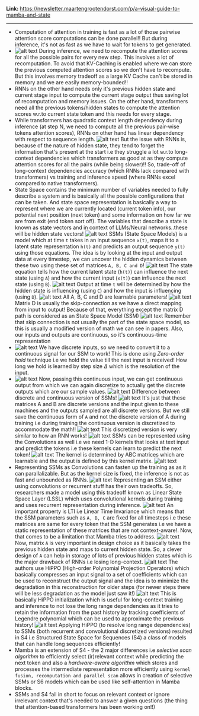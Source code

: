 <b> Link: </b> https://newsletter.maartengrootendorst.com/p/a-visual-guide-to-mamba-and-state

---

- Computation of attention in training is fast as a lot of those pairwise attention score computations can be done parallel!! But during inference, it's not as fast as we have to wait for tokens to get generated.
- ![alt text](mamba_intro_assets/image.png) During inference, we need to recompute the attention scores for all the possible pairs for every new step. This involves a lot of recomputation. To avoid that KV-Caching is enabled where we can store the previous computed attention scores so we don't have to recompute. But this involves memory tradeoff as a large KV Cache can't be stored in memory and we are easily memory-bounded!!
-  RNNs on the other hand needs only it's previous hidden state and current stage input to compute the current stage output thus saving lot of recomputation and memory issues. On the other hand, transformers need all the previous tokens/hidden states to compute the attention scores w.r.to current state token and this needs for every stage.
- While transformers has quadratic context length dependency during inference (at step N, we need to compute all the previous pair-wise tokens attention scores), RNNs on other hand has linear dependency with respect to sequence length.
![alt text](mamba_intro_assets/image2.png) But the issue with RNNs is, because of the nature of hidden state, they tend to forget the information that's present at the start i.e they struggle a lot w.r.to long-context dependencies which transformers as good at as they compute attention scores for all the pairs (while being slower)!! So, trade-off of long-context dependencies accuracy (which RNNs lack compared with transformers) vs training and inference speed (where RNNs excel compared to native transformers).
- State Space contains the minimum number of variables needed to fully describe a system and is basically all the possible configurations that can be taken. And state space representation is basically a way to represent where we are currently located (current token info), our potential next position (next token) and some information on how far we are from exit (end token sort of!). The variables that describe a state is known as state vectors and in context of LLMs/Neural networks..these will be hidden state vectors!
![alt text](mamba_intro_assets/image3.png) SSMs (State Space Models) is a model which at time `t` takes in an input sequence `x(t)`, maps it to a latent state representation `h(t)` and predicts an output sequence `y(t)` using those equations. The idea is by looking at the input and output data at every timestep, we can uncover the hidden dynamics between these two using these set of matrices `A, B, C and D`!
![alt text](mamba_intro_assets/image4.png) The state equation tells how the current latent state (`h(t)`) can influence the next state (using `A`) and how the current input (`x(t)`) can influence the next state (using `B`).
![alt text](mamba_intro_assets/image5.png) Output at time `t` will be determined by how the hidden state is influencing (using `C`) and how the input is influencing (using `D`).
![alt text](mamba_intro_assets/image6.png) All A, B, C and D are learnable parameters! 
![alt text](mamba_intro_assets/image7.png) Matrix D is usually the skip-connection as we have a direct mapping from input to output! Because of that, everything except the matrix D path is considered as an State Space Model (SSM)
![alt text](mamba_intro_assets/image8.png) Remember that skip connection is not usually the part of the state space model, so this is usually a modified version of math we can see in papers. Also, our inputs and outputs are continuous, so it's continuous-time representation
- ![alt text](mamba_intro_assets/image9.png) We have discrete inputs, so we need to convert it to a continuous signal for our SSM to work! This is done using _Zero-order hold_ technique i.e we hold the value till the next input is received! How long we hold is learned by step size $\Delta$ which is the resolution of the input.
- ![alt text](mamba_intro_assets/image10.png) Now, passing this continuous input, we can get continuous output from which we can again discretize to actually get the discrete outputs which are our sample values.
![alt text](mamba_intro_assets/image11.png) Difference between discrete and continuous version of SSMs! 
![alt text](mamba_intro_assets/image12.png) It's just that these matrices A and B are discrete versions and the input given to these machines and the outputs sampled are all discrete versions. But we still save the continuous form of `A` and not the discrete version of A during training i.e during training the continuous version is discretized to accommodate the math!!
![alt text](mamba_intro_assets/image13.png) This discretized version is very similar to how an RNN works!
![alt text](mamba_intro_assets/image14.png) SSMs can be represented using the Convolutions as well i.e we need 1-D kernels that looks at text input and predict the tokens i.e these kernels can learn to predict the next token! 
![alt text](mamba_intro_assets/image15.png) The kernel is determined by ABC matrices which are learnable and the output is defined by this kernel matrix.
![alt text](mamba_intro_assets/image16.gif)
- Representing SSMs as Convolutions can fasten up the training as as it can parallalizable. But as the kernel size is fixed, the inference is not as fast and unbounded as RNNs.
![alt text](mamba_intro_assets/image17.png) Representing an SSM either using convolutions or recurrent stuff has their own tradeoffs. So, researchers made a model using this tradeoff known as Linear State Space Layer (LSSL) which uses convolutional kernels during training and uses recurrent representation during inference.
![alt text](mamba_intro_assets/image18.png) An important property is LTI i.e Linear Time Invariance which means that the SSM parameters such as `A, B, C` are fixed for all timesteps i.e these matrices are same for every token that the SSM generates i.e we have a static representation of these matrices that are not context-aware!. Now, that comes to be a limitation that Mamba tries to address.
![alt text](mamba_intro_assets/image19.webp) Now, matrix `A` is very important in design choice as it basically takes the previous hidden state and maps to current hidden state. So, a clever design of `A` can help in storage of lots of previous hidden states which is the major drawback of RNNs i.e losing long-context.
![alt text](mamba_intro_assets/image20.png) The authors use HiPPO (High-order Polynomial Projection Operators) which basically compresses an input signal to a set of coefficients which can be used to reconstruct the output signal and the idea is to minimize the degradation in this reconstruction for older steps (for newer steps there will be less degradation as the model just saw it!) 
![alt text](mamba_intro_assets/image21.png) This is basically HiPPO initialization which is useful for long-context training and inference to not lose the long range dependencies as it tries to retain the information from the past history by tracking coefficients of Legendre polynomial which can be used to approximate the previous history!
![alt text](mamba_intro_assets/image22.png) Applying HiPPO (to resolve long range dependencies) to SSMs (both recurrent and convolutional discretized versions) resulted in S4 i.e Structured State Space for Sequences (S4) a class of models that can handle long sequences efficiently! 
- Mamba is an extension of S4 - the 2 major differences i.e *selective scan algorithm* to efficiently select (ir)relevant context while predicting the next token and also a *hardware-aware algorithm* which stores and processes the intermediate representation more efficiently using `kernel fusion, recomputation and parallel scan` allows in creation of selective SSMs or S6 models which can be used like self-attention in Mamba blocks.
- SSMs and S4 fail in short to focus on relevant context or ignore irrelevant context that's needed to answer a given questions (the thing that attention-based transformers has been working on!!)